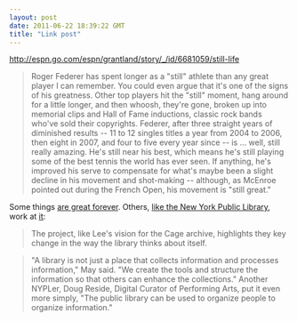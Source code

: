 ```yaml
---
layout: post
date: 2011-06-22 18:39:22 GMT
title: "Link post"
---
```

<http://espn.go.com/espn/grantland/story/_/id/6681059/still-life>

> Roger Federer has spent longer as a "still" athlete than any great player I can remember. You could even argue that it's one of the signs of his greatness. Other top players hit the "still" moment, hang around for a little longer, and then whoosh, they're gone, broken up into memorial clips and Hall of Fame inductions, classic rock bands who've sold their copyrights. Federer, after three straight years of diminished results -- 11 to 12 singles titles a year from 2004 to 2006, then eight in 2007, and four to five every year since -- is ... well, still really amazing. He's still near his best, which means he's still playing some of the best tennis the world has ever seen. If anything, he's improved his serve to compensate for what's maybe been a slight decline in his movement and shot-making -- although, as McEnroe pointed out during the French Open, his movement is "still great."



Some things [are great forever][2].  Others, [like the New York Public Library][3], work at [it][4]: 

 

[2]: http://sports.espn.go.com/oly/news/story?id=6656627

[3]: http://www.theatlantic.com/technology/print/2011/06/what-big-media-can-learn-from-the-new-york-public-library/240565/

[4]: http://very.quiet.li/organising-information



> The project, like Lee's vision for the Cage archive, highlights they key change in the way the library thinks about itself.

> 

> "A library is not just a place that collects information and processes information," May said. "We create the tools and structure the information so that others can enhance the collections." Another NYPLer, Doug Reside, Digital Curator of Performing Arts, put it even more simply, "The public library can be used to organize people to organize information."

